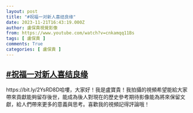 ```yaml
---
layout: post
title: "#祝福一对新人喜结良缘"
date: 2023-11-21T16:43:19.000Z
author: 盧保貴視覺影像
from: https://www.youtube.com/watch?v=cnkamqq11Bs
tags: [ 盧保貴 ]
comments: True
categories: [ 盧保貴 ]
---
```

<!--1700584999000-->
[#祝福一对新人喜结良缘](https://www.youtube.com/watch?v=cnkamqq11Bs)
------

<div>
https://bit.ly/2YsRD8D哈嘍，大家好！我是盧寶貴！我拍攝的視頻希望能給大家帶來貢獻能夠留存後世，能成為後人對現在的歷史參考期待影像能為將來保留文獻，給人們帶來更多的意義與思考。喜歡我的視頻記得評論哦！
</div>
